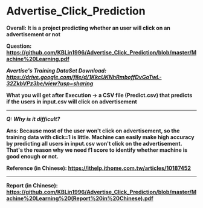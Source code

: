 # Advertise_Click_Prediction

**Overall: It is a project predicting whether an user will click on an advertisement or not**

**Question: https://github.com/KBLin1996/Advertise_Click_Prediction/blob/master/Machine%20Learning.pdf**

***Avertise's Training DataSet Download: https://drive.google.com/file/d/1KkcUKNhRmboffDvGoTwL-32ZkbVPz3be/view?usp=sharing***

**What you will get after Execution → a CSV file (Predict.csv) that predicts if the users in input.csv will click on advertisement**

---

***Q: Why is it difficult?***

**Ans: Because most of the user won't click on advertisement, so the training data with click=1 is little. Machine can easily make high accuracy by predicting all users in input.csv won't click on the advertisement. That's the reason why we need f1 score to identify whether machine is good enough or not.**

**Reference (in Chinese): https://ithelp.ithome.com.tw/articles/10187452**

---

**Report (in Chinese): https://github.com/KBLin1996/Advertise_Click_Prediction/blob/master/Machine%20Learning%20(Report%20in%20Chinese).pdf**
